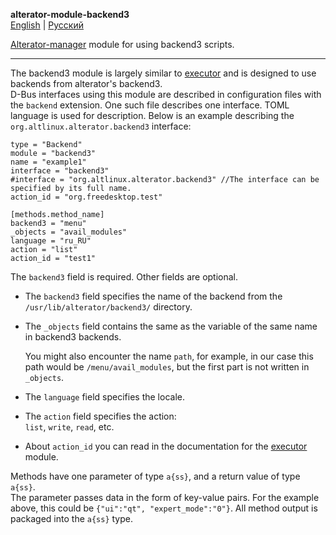 **alterator-module-backend3**\
[English](backend3.md) | [Русский](backend3-ru.md)

[Alterator-manager](../../README.md) module for using backend3 scripts.

___

The backend3 module is largely similar to [executor](./executor.md) and is
designed to use backends from alterator's backend3.\
D-Bus interfaces using this module are described in configuration files with the
`backend` extension. One such file describes one interface. TOML language is
used for description. Below is an example describing the
`org.altlinux.alterator.backend3` interface:

```
type = "Backend"
module = "backend3"
name = "example1"
interface = "backend3"
#interface = "org.altlinux.alterator.backend3" //The interface can be specified by its full name.
action_id = "org.freedesktop.test"

[methods.method_name]
backend3 = "menu"
_objects = "avail_modules"
language = "ru_RU"
action = "list"
action_id = "test1"
```

The `backend3` field is required. Other fields are optional.

- The `backend3` field specifies the name of the backend from the
  `/usr/lib/alterator/backend3/` directory.

- The `_objects` field contains the same as the variable of the same name in
  backend3 backends.

  You might also encounter the name `path`, for example, in our case this path
  would be `/menu/avail_modules`, but the first part is not written in
  `_objects`.

- The `language` field specifies the locale.

- The `action` field specifies the action:\
  `list`, `write`, `read`, etc.

- About `action_id` you can read in the documentation for the
  [executor](./executor.md) module.

Methods have one parameter of type `a{ss}`, and a return value of type `a{ss}`.\
The parameter passes data in the form of key-value pairs. For the example above,
this could be `{"ui":"qt", "expert_mode":"0"}`. All method output is packaged
into the `a{ss}` type.
